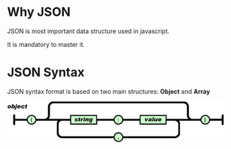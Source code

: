 # Why JSON
JSON is most important data structure used in javascript. 

It is mandatory to master it.

# JSON Syntax
JSON syntax format is based on two main structures: **Object** and **Array**

![alt text](https://github.com/liuyangjason/javascript-need-to-know/blob/master/chapter1/json-object.gif)
